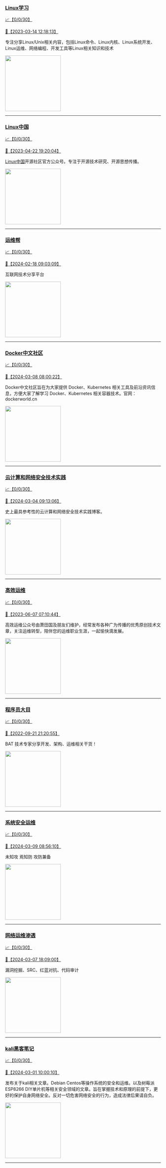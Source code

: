 
### [Linux学习](http://wechat.doonsec.com/wechat_echarts/?biz=MzI4MDEwNzAzNg==)

[:chart_with_upwards_trend:【0/0/30】](http://wechat.doonsec.com/wechat_echarts/?biz=MzI4MDEwNzAzNg==)

[:camera_flash:【2023-03-14 12:18:13】](https://mp.weixin.qq.com/s?__biz=MzI4MDEwNzAzNg==&mid=2649460110&idx=2&sn=d76412a9e0687ffe50c359ea4332a1a2&chksm=f3a2acfdc4d525ebb2f44288f886f46ce16507e0305ee1fcc74cb305757dd68610e87f461665&scene=27#wechat_redirect)

专注分享Linux/Unix相关内容，包括Linux命令、Linux内核、Linux系统开发、Linux运维、网络编程、开发工具等Linux相关知识和技术

<img align="top" width="180" src="http://open.weixin.qq.com/qr/code?username=gh_cb990d3ccd5f" alt="" />

---


### [Linux中国](http://wechat.doonsec.com/wechat_echarts/?biz=MjM5NjQ4MjYwMQ==)

[:chart_with_upwards_trend:【0/0/30】](http://wechat.doonsec.com/wechat_echarts/?biz=MjM5NjQ4MjYwMQ==)

[:camera_flash:【2023-04-22 19:20:04】](https://mp.weixin.qq.com/s?__biz=MjM5NjQ4MjYwMQ==&mid=2664678930&idx=3&sn=e1cd00ae476511afb34f4785124fb41a&chksm=bdcffd548ab87442b492af73b3af4e275b5439bd53b739798b806ed6947ab03e47e8efbe9a59&scene=27#wechat_redirect)

[Linux中国](https://linux.cn/)开源社区官方公众号。专注于开源技术研究、开源思想传播。

<img align="top" width="180" src="http://open.weixin.qq.com/qr/code?username=gh_52ef55f8adfd" alt="" />

---


### [运维帮](http://wechat.doonsec.com/wechat_echarts/?biz=MzA3MzYwNjQ3NA==)

[:chart_with_upwards_trend:【0/0/30】](http://wechat.doonsec.com/wechat_echarts/?biz=MzA3MzYwNjQ3NA==)

[:camera_flash:【2024-02-18 09:03:09】](https://mp.weixin.qq.com/s?__biz=MzA3MzYwNjQ3NA==&mid=2651301313&idx=1&sn=968508c3084bed86c1b0c8d4bce6a3a1&chksm=85ebcac81642718a0c3c2c361b768b105d9da662e5f0b4c95688fe2b72f67a15bec76d2a0a1c&scene=27&key=fb4f774344962fc8e2d80e64f4d14d94c3879f22f0b45119bc561ae3d07d6fb5b6090577c728e06a1335e3fea842beb500c07cb68e189ad3ea6f6de441e40a2139836e78c1e189f8cb6769843f7b4522255422061808935f82830bf46e04cfb9b527ed162d22f5cf508d949aa6b98ead912c271f6c80b08f4779845468421007&ascene=0&uin=MzgxODQ4MjMz&devicetype=Windows+10+x64&version=63090819&lang=zh_CN&countrycode=GY&exportkey=n_ChQIAhIQ557o9J9cIyZDi2FnqH0XsxLgAQIE97dBBAEAAAAAAEtiKoCZqlcAAAAOpnltbLcz9gKNyK89dVj0NFy1J8wo2Gz5mdEjz142iFhMRT0HywWtMCUI8DRKX8i2CSLXyTuENhkUVKOqmHan%2FZ8Ur51Jiehzj2wWKMeqZvBRnSPfHHRTh9xHBRFnudO%2FIKoHBzxF2iv%2BLYGaEFHYfTfIb9O1pDBKa9xWpYXh5TKDJ99f7v67Kr72T57otxpWJYv3m152Q8rUBEAzZoeagNXbhTKmz5bOLHQolbuZDtJxubJDHI%2F12l4uZWxT9%2F7c1T0PA5KzEL9s&acctmode=0&pass_ticket=4WGrP8KQEhTm3hIaEj7UZ5%2F5wRmsbxUGPnmGk4r%2BRD8j5lTNm0B%2Bgsd5Yjc3dO%2F9zEnffNkp4GrgiPPbtNE9Bw%3D%3D&wx_header=1&scene=27#wechat_redirect)

互联网技术分享平台

<img align="top" width="180" src="http://open.weixin.qq.com/qr/code?username=gh_445a39329cd8" alt="" />

---


### [Docker中文社区](http://wechat.doonsec.com/wechat_echarts/?biz=MzI1NzI5NDM4Mw==)

[:chart_with_upwards_trend:【0/0/30】](http://wechat.doonsec.com/wechat_echarts/?biz=MzI1NzI5NDM4Mw==)

[:camera_flash:【2024-03-08 08:00:22】](https://mp.weixin.qq.com/s?__biz=MzI1NzI5NDM4Mw==&mid=2247497003&idx=1&sn=89cd956c74a78e007f42e8891be245f1&chksm=eb9b2918133de452651ec3e8c0b82c849a4b0ac3a6f1633d7e62a8b9bf881fdaf4ed0e87254b&scene=27&key=200f9e9e1b7be3f4019a7d01cedcaadff09ecd440edbc096b2e1de4e50d6ae6092eea2a4becd0412aa88ae16cf5e2edd08330f8df01c051a8b05a6d97e6e87e5a7b18fb4f2c298af1b94be69278f9fd19ef4b9f34372b2ba84768c29fa12a37427c0ff86bec65e0c116371ba5928f0b16b6c44ca9f8d3a0fc0f3b648949f9f25&ascene=15&uin=NTY2NTA4NjQ%3D&devicetype=Windows+10+x64&version=63060012&lang=zh_CN&session_us=gh_6e84ebf77454&countrycode=AL&exportkey=n_ChQIAhIQ0qECZR3LtDgptb0WmTrSRBLuAQIE97dBBAEAAAAAAEIBNYpm5loAAAAOpnltbLcz9gKNyK89dVj0pnmDgSdUfVXvDvnu42%2FbBiQmyC%2FxT%2FioaMl8jy7vxbNCL7X%2B712XfFi7AbPo0sRENRCE8qtjwGQqeFP%2BqguwmisW%2BFykzJJjWUHfnZ4ZCQlDUj85I6cvLJHFFERi4ryVfYaj%2FcKfqEH7mU%2FPcBQukUFnq8SEF1fO9fuv3W2jtpx7HZrRajL%2F45UiXFZqruxGvXCC49nNgiCu32doZFnG007pbsvOUfVbif0pSq4Ydd%2FDAIfHzYuM2bjovlMJh%2Fw%2FdxV4vO0nDhU%3D&acctmode=0&pass_ticket=GcZDmc7LXh6B3na4J3L9CpFKLtCeB43wdgUwDyKW%2FsvS%2BAVt1FrQW%2F1tc6KsSU0CQZT4O54Kmf4ngfDN6ndoAQ%3D%3D&wx_header=0&fontgear=2&scene=27#wechat_redirect)

Docker中文社区旨在为大家提供 Docker、Kubernetes 相关工具及前沿资讯信息，方便大家了解学习 Docker、Kubernetes 相关容器技术。官网：dockerworld.cn

<img align="top" width="180" src="http://open.weixin.qq.com/qr/code?username=gh_8620cb9f61a5" alt="" />

---


### [云计算和网络安全技术实践](http://wechat.doonsec.com/wechat_echarts/?biz=MzA3MjM5MDc2Nw==)

[:chart_with_upwards_trend:【0/0/30】](http://wechat.doonsec.com/wechat_echarts/?biz=MzA3MjM5MDc2Nw==)

[:camera_flash:【2024-03-04 09:13:06】](https://mp.weixin.qq.com/s?__biz=MzA3MjM5MDc2Nw==&mid=2650748271&idx=1&sn=ed2be4b2d0c8986dcc1af12eb68ec63c&chksm=86fa51f383620136b83e6c18ea7e9bc18097f231d72e694d2b3690917d6a948f2d6cda6e0657&scene=27&key=026af1259e9a8661598188cc13924e7b0974673e2bdedfe9e1ddcb089f67105a170a2014b2d136de5024d71b109637743e0b4af7d6256e8b74e0b7851dbf0ef52acfd7f8d8176222db68cc9910195ef4eba9aa430f9654a62dec0fe05b1ba46c0c500cbe06068d8509f7f229e17db90f49a6c47ce9d8c61ae783a48d90e96f1e&ascene=0&uin=MzgxODQ4MjMz&devicetype=Windows+10+x64&version=63090819&lang=zh_CN&countrycode=GY&exportkey=n_ChQIAhIQrYRoKO8QxHBGZy55QkmhXBLgAQIE97dBBAEAAAAAAHTXAN9VgxAAAAAOpnltbLcz9gKNyK89dVj0jIl9D01WCwW1Cr25EHXDQXbkkOwdLOFfeH5qGjeob%2BpeDCO0mNxv7q15xmkfHCaWNUmnqymzZyuqATbOJizc6cfSaUKV9fd%2FK3utzkEropqQ%2BdqUkA947KhUmkpanzEKVM5onhv%2Fw3Gf3YZjDcJWPJr597vbtIrWGcpEDQ1v%2BUwOiV%2Fq3wlCvfJIndLGBh7%2FzQUCsnLGY5pbIX2EqD0UXt3Mdmt4hx69vev03twtMpOB1jKy208k%2FaBF&acctmode=0&pass_ticket=ItWhVTNiN8%2BUl5D1eHshprG22khbMzmhvUZdX%2BNSA23n6HeXQmV9Y%2F2xL1AAsh716Ei06tFnfH9O7aNMpkPMSA%3D%3D&wx_header=1&scene=27#wechat_redirect)

史上最具参考性的云计算和网络安全技术实践博客。

<img align="top" width="180" src="http://open.weixin.qq.com/qr/code?username=gh_34d6b0cb5633" alt="" />

---


### [高效运维](http://wechat.doonsec.com/wechat_echarts/?biz=MzA4Nzg5Nzc5OA==)

[:chart_with_upwards_trend:【0/0/30】](http://wechat.doonsec.com/wechat_echarts/?biz=MzA4Nzg5Nzc5OA==)

[:camera_flash:【2023-06-07 07:10:44】](https://mp.weixin.qq.com/s?__biz=MzA4Nzg5Nzc5OA==&mid=2651734637&idx=4&sn=2e47f69f965e98f599fed75ddb3837ef&chksm=8bc881c4bcbf08d2df71b5670c0499709a5281229287b15d178de64108ac464cd1f023287884&scene=27#wechat_redirect)

高效运维公众号由萧田国及朋友们维护，经常发布各种广为传播的优秀原创技术文章，关注运维转型，陪伴您的运维职业生涯，一起愉快滴发展。

<img align="top" width="180" src="http://open.weixin.qq.com/qr/code?username=gh_0fdeda7cb50a" alt="" />

---


### [程序员大目](http://wechat.doonsec.com/wechat_echarts/?biz=MzI4ODQ3NjE2OA==)

[:chart_with_upwards_trend:【0/0/30】](http://wechat.doonsec.com/wechat_echarts/?biz=MzI4ODQ3NjE2OA==)

[:camera_flash:【2022-09-21 21:20:55】](https://mp.weixin.qq.com/s?__biz=MzI4ODQ3NjE2OA==&mid=2247500356&idx=1&sn=69754a844e3a51a5427a0efec6aa45bd&chksm=ec3f5f23db48d6353810ef9157baf1fc90adbd884423aba73bd00450e5e6777e6e46dbe30489&scene=27&key=512fb80aa4f22d2a8ac8a7af6059d9b697eaef75ed0476d4690fc363cab93d636f7775d20d20fd3b1cd8bc051e62783ef79a2497a6b927846f0446f0af1324426177ebc087d480f11223e6aa409b2a26ab3d9ac220856bd51003dc89dc5306590dc812175fea69cf84266821b6f428181384d29a2d5a699f58c3d897ce4f980a&ascene=15&uin=MTA3Mzc3OTIzNQ%3D%3D&devicetype=Windows+Server+2016+x64&version=63070517&lang=zh_CN&session_us=gh_5f81484d311e&exportkey=AfaIj87lbeDD6CwHew4i%2FSM%3D&acctmode=0&pass_ticket=nP6spRM8hMyiazMifMuFetRdSji3u6F4iU1PoNglFE6zGbwDRWX%2F4QyvCBMQQBay&wx_header=0&fontgear=2&scene=27#wechat_redirect)

BAT 技术专家分享开发、架构、运维相关干货！

<img align="top" width="180" src="http://open.weixin.qq.com/qr/code?username=gh_e6849e368b5f" alt="" />

---


### [系统安全运维](http://wechat.doonsec.com/wechat_echarts/?biz=Mzk0NjE0NDc5OQ==)

[:chart_with_upwards_trend:【0/0/30】](http://wechat.doonsec.com/wechat_echarts/?biz=Mzk0NjE0NDc5OQ==)

[:camera_flash:【2024-03-09 08:56:10】](https://mp.weixin.qq.com/s?__biz=Mzk0NjE0NDc5OQ==&mid=2247523075&idx=2&sn=d63533df9b17c0cdd9ef031f119564d4&chksm=c21fb0a07e60f3a88185e402abf25467db6f409d6b170556ad5badb86e15ba9f2e8c1a235b4e&scene=27&key=bc6109e54101c9d1e4618816aa47000dbbe02f120e38ae6713cb8bd39fd6b13118d66d63cc6ce6ca0cf6e779a65764d8dd083bf01be82aad22251942d0ddb937849774728134e035feb30ecef4f856c20ebf490a2311f78e5f3a1f421407437492637e821f21ece671fe3a36318db99f8af0239a017718dcaad9879e3814bcfe&ascene=0&uin=MzgxODQ4MjMz&devicetype=Windows+10+x64&version=63090819&lang=zh_CN&countrycode=GY&exportkey=n_ChQIAhIQ4tctaMibxBgqyr3V3WpXYRLgAQIE97dBBAEAAAAAAEbMBwxU0GQAAAAOpnltbLcz9gKNyK89dVj0JtW%2Fl4%2FS5S2MHYVAhtms%2FzLCb5l3GyPOIQkGQp3r8YTsiBzWZGLJRRgk7sgKzgFhJKJS7T2pWBSeeq9Bcg6IpY1n3Gfy9SbB13v%2BwEoIOnFGRjgttZx5RMtR%2FHhAH8crBBD8EWw8U3isXfaIVPYMES9U57h3Gi3pv5wwQiDYmX%2FBy8ezi1ovPTIZz7omfqueu8DiHxvxi2Ml0DJ%2FWku3lXIuGQ86Z2TfGOA%2FyjeDxL8dE8LN1z4wjxVu&acctmode=0&pass_ticket=ebMkdUC160pTUnSIfCnfbVEWh6GW7y8hdD9Y3hezdMbqksCpASjnXul4dckUcFg84%2BTD4dHvCgqcvUp%2FLBZ7ZQ%3D%3D&wx_header=1&scene=27#wechat_redirect)

未知攻 焉知防 攻防兼备

<img align="top" width="180" src="http://open.weixin.qq.com/qr/code?username=gh_2c298b630170" alt="" />

---


### [网络运维渗透](http://wechat.doonsec.com/wechat_echarts/?biz=MzA3MjMxODUwNg==)

[:chart_with_upwards_trend:【0/0/30】](http://wechat.doonsec.com/wechat_echarts/?biz=MzA3MjMxODUwNg==)

[:camera_flash:【2024-03-07 18:09:00】](https://mp.weixin.qq.com/s?__biz=MzA3MjMxODUwNg==&mid=2247486394&idx=1&sn=7e12e5cc1acd4e4a31dba570d23c2ab5&chksm=9ea96dbb974495666cb759e93f16868d476607369b8d10ed77b17b133ff1c9221e20fb6e8034&scene=27&key=026af1259e9a86619c01d7375f37e2a0ae7c5598f0737476ef4fd5acbe5061100fc09aa5baaeb8501f1409806711c765ad18eff884e48486dba69cfa7c727949d7144790c9b5475cb23a2f1786a7efd3a6a9a63fbbd13fe77c9b6d5d803f14985dabffdbc18533f616f4635707548fabcff46b2976a1f94ce8ec48df297c44c8&ascene=0&uin=MzgxODQ4MjMz&devicetype=Windows+10+x64&version=63090819&lang=zh_CN&countrycode=GY&exportkey=n_ChQIAhIQqjXTyJ%2BNvA%2FgnvKW8I45uxLgAQIE97dBBAEAAAAAAEJwAmgqLAsAAAAOpnltbLcz9gKNyK89dVj0m9hl%2BHna2BfO42tLc3pKhPin2pUYxubjZAc4oor0WSQbyRtXDbug%2F%2Fg57Vt1yt7RA%2FDanR9aJSloV9dHbazbAdhDA9PAvjiOAaRVitIdpEOD3F%2Fw%2FxP69cR6MlDIFkFEOx%2FcvvHyVryoraNh7h%2FpcU2DXv76a145ohG6HizN2B9doATLEYtRogdpe6vRczpduvFMFwEneZTC6BsekejqkBLrwdXb6QL9SW4zIZCZJuUNrw%2FT4nx2DUSm&acctmode=0&pass_ticket=qBtueekDc9%2FUe0fNRlhT5f71exVcWJC1kJvDKLNlJ9FUr8AoWSvS6gq3mpcwd29FdYW3GPsrK0hTGtZWVhREtg%3D%3D&wx_header=1&scene=27#wechat_redirect)

漏洞挖掘、SRC、红蓝对抗、代码审计

<img align="top" width="180" src="http://open.weixin.qq.com/qr/code?username=gh_304f5239b3b0" alt="" />

---


### [kali黑客笔记](http://wechat.doonsec.com/wechat_echarts/?biz=MzkxMzIwNTY1OA==)

[:chart_with_upwards_trend:【0/0/30】](http://wechat.doonsec.com/wechat_echarts/?biz=MzkxMzIwNTY1OA==)

[:camera_flash:【2024-03-01 10:00:10】](https://mp.weixin.qq.com/s?__biz=MzkxMzIwNTY1OA==&mid=2247503342&idx=1&sn=d2438c54a6e7c686b0ab7b90f01258a2&chksm=c01907a262801c9c9d4fb4706052f31b32d70e32a7f777997c5de12fa6d5bd29ccff0fe02269&scene=27#wechat_redirect)

发布关于kali相关文章。Debian Centos等操作系统的安全和运维。以及树莓派 ESP8266 DIY单片机等相关安全领域的文章。旨在掌握技术和原理的前提下，更好的保护自身网络安全。反对一切危害网络安全的行为，造成法律后果请自负。

<img align="top" width="180" src="http://open.weixin.qq.com/qr/code?username=gh_fbcaf351ddc1" alt="" />

---

